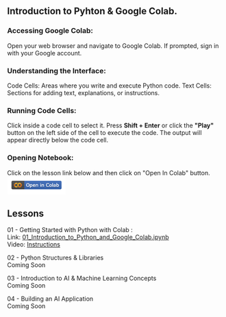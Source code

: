 ## Introduction to Pyhton & Google Colab.
### Accessing Google Colab:
Open your web browser and navigate to Google Colab.
If prompted, sign in with your Google account.
### Understanding the Interface:
Code Cells: Areas where you write and execute Python code.
Text Cells: Sections for adding text, explanations, or instructions.
### Running Code Cells:
Click inside a code cell to select it.
Press **Shift + Enter** or click the **"Play"** button on the left side of the cell to execute the code.
The output will appear directly below the code cell.
### Opening Notebook:
Click on the lesson link below and then click on "Open In Colab" button.  
![Open In Colab](https://github.com/kidstechlab/python_colab/blob/main/Open%20in%20Colab.png)

## Lessons
01 - Getting Started with Python with Colab :  
Link: [01_Introduction_to_Python_and_Google_Colab.ipynb](https://github.com/kidstechlab/python_colab/blob/main/01_Introduction_to_Python_and_Google_Colab.ipynb)  
Video: [Instructions](https://youtu.be/NlNOwy3Fc9c)  

02 - Python Structures & Libraries  
Coming Soon  

03 - Introduction to AI & Machine Learning Concepts  
Coming Soon  

04 - Building an AI Application  
Coming Soon  



